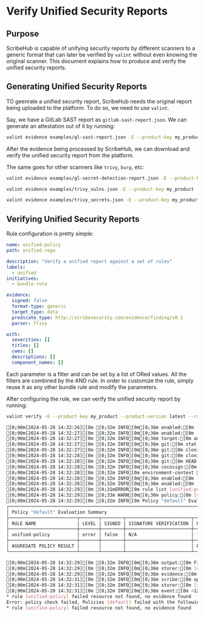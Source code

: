 # Verify Unified Security Reports

## Purpose

ScribeHub is capable of unifying security reports by different scanners to a generic format that can later be verified by `valint` without even knowing the original scanner. This document explains how to produce and verify the unified security reports.

## Generating Unified Security Reports

TO geenrate a unified security report, ScribeHub needs the original report being uploaded to the platform. To do so, we need to use `valint`.

Say, we have a GitLab SAST report as `gitlab-sast-report.json`. We can generate an attestation out of it by running:

```bash
valint evidence examples/gl-sast-report.json -E --product-key my_product --product-version latest --parser gitlabsast
```

After the evidence being processed by ScribeHub, we can download and verify the unified security report from the platform.

The same goes for other scanners like `trivy`, `burp`, etc:

```bash
valint evidence examples/gl-secret-detection-report.json -E --product-key my_product --product-version latest --parse
```

```bash
valint evidence examples/trivy_vulns.json -E --product-key my_product --product-version latest --parser trivy
```

```bash
valint evidence examples/trivy_secrets.json -E --product-key my_product --product-version latest --parser trivy
```

## Verifying Unified Security Reports

Rule configuration is pretty simple:

<!--
{
    "command": "cat unified.yaml",
    "output-format": "yaml"
}
-->
<!-- { "object-type": "command-output-start" } -->
```yaml
name: unified-policy
path: unified.rego

description: "Verify a unified report against a set of rules"
labels:
  - unified
initiatives:
  - bundle-rule

evidence:
  signed: false
  format-type: generic
  target_type: data
  predicate_type: http://scribesecurity.com/evidence/finding/v0.1
  parser: Trivy

with:
  severities: []
  titles: []
  cwes: []
  descriptions: []
  component_names: []
```
<!-- { "object-type": "command-output-end" } -->


Each parameter is a filter and can be set by a list of ORed values. All the filters are combined by the AND rule.
In order to customize the rule, simply reuse it as any other bundle rule and modify the parameters.

After configuring the rule, we can verify the unified security report by running:

<!--
{
    "command": "valint verify -E --product-key my_product --product-version latest --rule unified.yaml",
    "output-format": "bash",
    "print_command": true,
    "limit": 34
}
-->
<!-- { "object-type": "command-output-start" } -->
```bash
valint verify -E --product-key my_product --product-version latest --rule unified.yaml
```
```bash
[0;90m[2024-05-28 14:32:26][0m [0;32m INFO[0m[0;36m enabled:[0m [cache-storer] using evidence storer
[0;90m[2024-05-28 14:32:27][0m [0;32m INFO[0m[0;36m enabled:[0m [scribe-storer] using evidence storer
[0;90m[2024-05-28 14:32:27][0m [0;32m INFO[0m[0;36m target:[0m analyzing [0;32mtarget[0m=empty
[0;90m[2024-05-28 14:32:27][0m [0;32m INFO[0m[0;36m git:[0m stat default-branch: 79c5471dbfb952b589d7f870350dd148f3faafa5 refs/heads/main
[0;90m[2024-05-28 14:32:27][0m [0;32m INFO[0m[0;36m git:[0m cloning remote repository: https://github.com/scribe-public/sample-policies @ refs/heads/dev, Depth: 1
[0;90m[2024-05-28 14:32:28][0m [0;32m INFO[0m[0;36m git:[0m cloning success: https://github.com/scribe-public/sample-policies @ refs/heads/dev, Depth: 1
[0;90m[2024-05-28 14:32:28][0m [0;32m INFO[0m[0;36m git:[0m HEAD 1d46a0df3fb181a81ceb4fbca878fc7cf676cbfb,
[0;90m[2024-05-28 14:32:28][0m [0;32m INFO[0m[0;36m cocosign:[0m config selection, default: sigstore, Scheme: empty
[0;90m[2024-05-28 14:32:28][0m [0;32m INFO[0m environment-context [0;32mcontext_type[0m=local [0;32mgit_branch[0m=unified_report_rule [0;32mgit_commit[0m=f39edffe0acc9ea052d867a99532e56574a09186 [0;32mgit_ref[0m=refs/heads/unified_report_rule [0;32mgit_url[0m=https://github.com/scribe-public/sample-policies.git [0;32mhostname[0m=thinkpad [0;32minput_scheme[0m=empty [0;32mname[0m=my_product [0;32mpredicate_type[0m=http://scribesecurity.com/evidence/generic/v0.1 [0;32mproduct_version[0m=latest [0;32msigned[0m=false [0;32mtimestamp[0m=2024-05-28T14:32:27+03:00 [0;32muser[0m=viktor
[0;90m[2024-05-28 14:32:28][0m [0;32m INFO[0m[0;36m enabled:[0m [rekor-storer] using storer
[0;90m[2024-05-28 14:32:28][0m [0;32m INFO[0m[0;36m enabled:[0m [fulcio-verifier] using verifier
[0;90m[2024-05-28 14:32:29][0m [0;31mERROR[0m rule list [unified-policy] failed resource not found, no evidence found
[0;90m[2024-05-28 14:32:29][0m [0;33m WARN[0m[0;36m policy:[0m [default] failed, Err: resource not found, no evidence found
[0;90m[2024-05-28 14:32:29][0m [0;32m INFO[0m Policy "default" Evaluation Summary: 
┌───────────────────────────────────────────────────────────────────────────────────────────────────────────────────────────────┐
│ Policy "default" Evaluation Summary                                                                                           │
├─────────────────────────┬───────┬────────┬────────────────────────┬───────────────────┬───────────────────────────────────────┤
│ RULE NAME               │ LEVEL │ SIGNED │ SIGNATURE VERIFICATION │ POLICY EVALUATION │ COMMENT                               │
├─────────────────────────┼───────┼────────┼────────────────────────┼───────────────────┼───────────────────────────────────────┤
│ unified-policy          │ error │ false  │ N/A                    │ failed            │ resource not found, no evidence found │
├─────────────────────────┼───────┼────────┼────────────────────────┼───────────────────┼───────────────────────────────────────┤
│ AGGREGATE POLICY RESULT │       │        │                        │ FAILED            │                                       │
└─────────────────────────┴───────┴────────┴────────────────────────┴───────────────────┴───────────────────────────────────────┘

[0;90m[2024-05-28 14:32:29][0m [0;32m INFO[0m[0;36m output:[0m File write to FS, Path: /home/viktor/.cache/valint/sha256-607609ed22d7c71b1d6c59641d40544c03706cd0ee26b6015232921df0d5d842.sarif.json
[0;90m[2024-05-28 14:32:29][0m [0;32m INFO[0m[0;36m storer:[0m [cache] upload success [0;32mref[0m=/home/viktor/.cache/valint/sha256-607609ed22d7c71b1d6c59641d40544c03706cd0ee26b6015232921df0d5d842.sarif.json [0;32mtype[0m=cache
[0;90m[2024-05-28 14:32:29][0m [0;32m INFO[0m[0;36m evidence:[0m known evidence type
[0;90m[2024-05-28 14:32:31][0m [0;32m INFO[0m[0;36m scribe:[0m upload evidence successfully, FileID: 38680
[0;90m[2024-05-28 14:32:31][0m [0;32m INFO[0m[0;36m storer:[0m [scribe] upload success [0;32mref[0m=38680 [0;32mtype[0m=scribe
[0;90m[2024-05-28 14:32:31][0m [0;32m INFO[0m[0;36m event:[0m <12>1 2024-05-28T14:32:31.68565+03:00 thinkpad valint 42906 1008 - Policies [default] failed with the following errors.
* rule [unified-policy] failed resource not found, no evidence found
Error: policy check failed, Policies [default] failed with the following errors.
* rule [unified-policy] failed resource not found, no evidence found

```
<!-- { "object-type": "command-output-end" } -->

